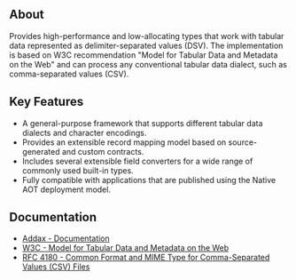 ## About

Provides high-performance and low-allocating types that work with tabular data represented as delimiter-separated values (DSV). The implementation is based on W3C recommendation "Model for Tabular Data and Metadata on the Web" and can process any conventional tabular data dialect, such as comma-separated values (CSV).

## Key Features

- A general-purpose framework that supports different tabular data dialects and character encodings.
- Provides an extensible record mapping model based on source-generated and custom contracts.
- Includes several extensible field converters for a wide range of commonly used built-in types.
- Fully compatible with applications that are published using the Native AOT deployment model.

## Documentation

- [Addax - Documentation](https://alexanderkozlenko.github.io/addax)
- [W3C - Model for Tabular Data and Metadata on the Web](https://w3.org/TR/2015/REC-tabular-data-model-20151217)
- [RFC 4180 - Common Format and MIME Type for Comma-Separated Values (CSV) Files](https://datatracker.ietf.org/doc/html/rfc4180)
